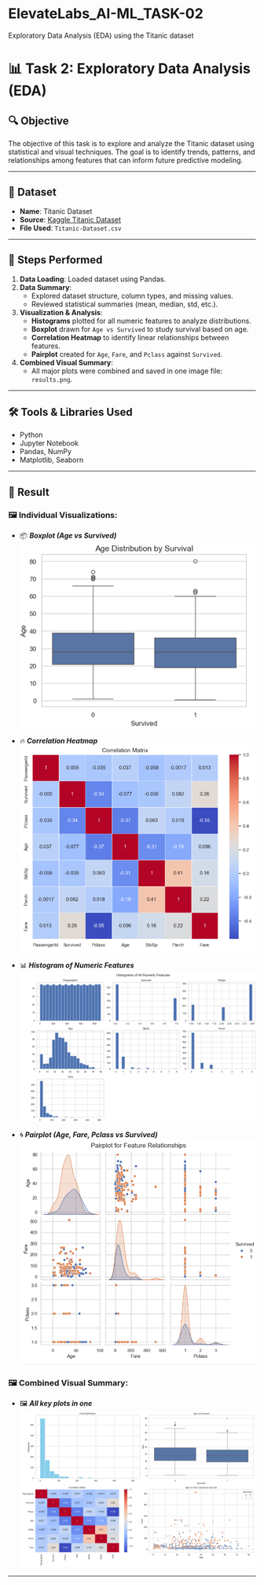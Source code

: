 # ElevateLabs_AI-ML_TASK-02  
Exploratory Data Analysis (EDA) using the Titanic dataset

# 📊 Task 2: Exploratory Data Analysis (EDA)

## 🔍 Objective  
The objective of this task is to explore and analyze the Titanic dataset using statistical and visual techniques. The goal is to identify trends, patterns, and relationships among features that can inform future predictive modeling.

---

## 📁 Dataset

- **Name**: Titanic Dataset  
- **Source**: [Kaggle Titanic Dataset](https://www.kaggle.com/datasets/yasserh/titanic-dataset)  
- **File Used**: `Titanic-Dataset.csv`

---

## 🚀 Steps Performed

1. **Data Loading**: Loaded dataset using Pandas.
2. **Data Summary**:
   - Explored dataset structure, column types, and missing values.
   - Reviewed statistical summaries (mean, median, std, etc.).
3. **Visualization & Analysis**:
   - **Histograms** plotted for all numeric features to analyze distributions.
   - **Boxplot** drawn for `Age vs Survived` to study survival based on age.
   - **Correlation Heatmap** to identify linear relationships between features.
   - **Pairplot** created for `Age`, `Fare`, and `Pclass` against `Survived`.
4. **Combined Visual Summary**:
   - All major plots were combined and saved in one image file: `results.png`.

---

## 🛠 Tools & Libraries Used

- Python
- Jupyter Notebook
- Pandas, NumPy
- Matplotlib, Seaborn

---

## 📎 Result

### 🖼️ Individual Visualizations:
- 📦 ***Boxplot (Age vs Survived)***  
  ![Boxplot](Boxplot%20Age%20vs%20Survived.png)

- 🔥 ***Correlation Heatmap***  
  ![Heatmap](Correlation%20Matrix.png)

- 📊 ***Histogram of Numeric Features***  
  ![Histogram](Histogram%20of%20Numerical%20Features.png)

- 🌀 ***Pairplot (Age, Fare, Pclass vs Survived)***  
  ![Pairplot](Pairplot.png)

### 🖼️ Combined Visual Summary:
- 🖼️ ***All key plots in one***  
  ![Combined](results.png)

---

